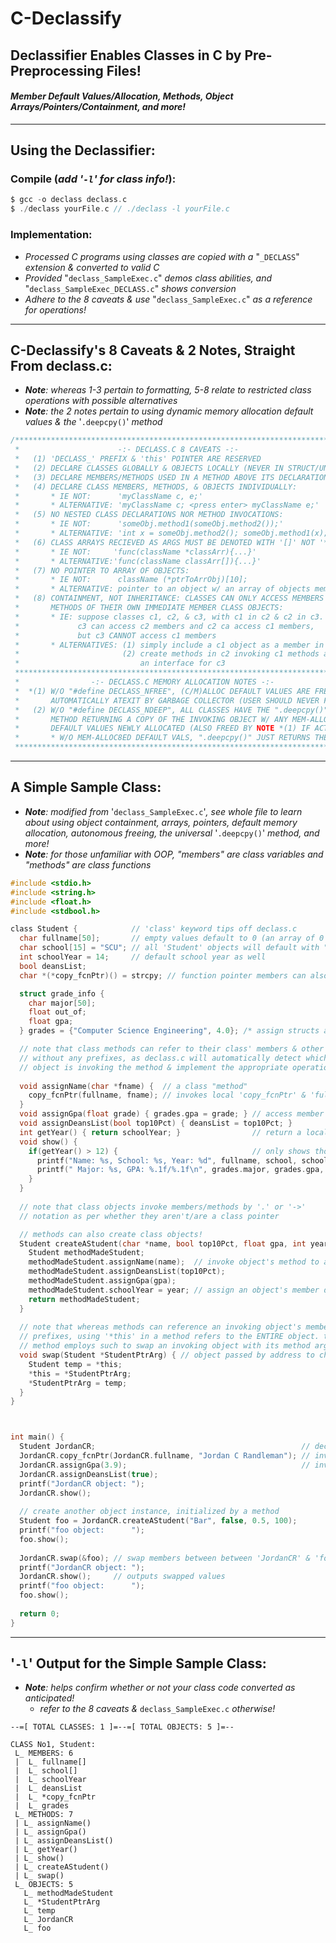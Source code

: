 # C-Declassify
## Declassifier Enables Classes in C by Pre-Preprocessing Files!
#### **_Member Default Values/Allocation, Methods, Object Arrays/Pointers/Containment, and more!_**
-------------------------------------------------------------------------

## Using the Declassifier:
### Compile (_add '`-l`' for class info!_): 
```c
$ gcc -o declass declass.c
$ ./declass yourFile.c // ./declass -l yourFile.c
```
### Implementation:
* _Processed C programs using classes are copied with a_ "`_DECLASS`" _extension & converted to valid C_
* _Provided_ "`declass_SampleExec.c`" _demos class abilities, and_ "`declass_SampleExec_DECLASS.c`" _shows conversion_
* _Adhere to the 8 caveats & use_ "`declass_SampleExec.c`" _as a reference for operations!_
--------------
## C-Declassify's 8 Caveats & 2 Notes, Straight From declass.c:
* _**Note**: whereas 1-3 pertain to formatting, 5-8 relate to restricted class operations with possible alternatives_
* _**Note**: the 2 notes pertain to using dynamic memory allocation default values & the_ '`.deepcpy()`' _method_
```c
/*****************************************************************************
 *                      -:- DECLASS.C 8 CAVEATS -:-                         *
 *   (1) 'DECLASS_' PREFIX & 'this' POINTER ARE RESERVED                    *
 *   (2) DECLARE CLASSES GLOBALLY & OBJECTS LOCALLY (NEVER IN STRUCT/UNION) *
 *   (3) DECLARE MEMBERS/METHODS USED IN A METHOD ABOVE ITS DECLARATION     *
 *   (4) DECLARE CLASS MEMBERS, METHODS, & OBJECTS INDIVIDUALLY:            *
 *       * IE NOT:      'myClassName c, e;'                                 *
 *       * ALTERNATIVE: 'myClassName c; <press enter> myClassName e;'       *
 *   (5) NO NESTED CLASS DECLARATIONS NOR METHOD INVOCATIONS:               *
 *       * IE NOT:      'someObj.method1(someObj.method2());'               *
 *       * ALTERNATIVE: 'int x = someObj.method2(); someObj.method1(x);'    *
 *   (6) CLASS ARRAYS RECIEVED AS ARGS MUST BE DENOTED WITH '[]' NOT '*':   *
 *       * IE NOT:     'func(className *classArr){...}'                     *
 *       * ALTERNATIVE:'func(className classArr[]){...}'                    *
 *   (7) NO POINTER TO ARRAY OF OBJECTS:                                    *
 *       * IE NOT:      className (*ptrToArrObj)[10];                       *
 *       * ALTERNATIVE: pointer to an object w/ an array of objects member  *
 *   (8) CONTAINMENT, NOT INHERITANCE: CLASSES CAN ONLY ACCESS MEMBERS &    *
 *       METHODS OF THEIR OWN IMMEDIATE MEMBER CLASS OBJECTS:               *
 *       * IE: suppose classes c1, c2, & c3, with c1 in c2 & c2 in c3.      *
 *             c3 can access c2 members and c2 ca access c1 members,        *
 *             but c3 CANNOT access c1 members                              *
 *       * ALTERNATIVES: (1) simply include a c1 object as a member in c3   *
 *                       (2) create methods in c2 invoking c1 methods as    *
 *                           an interface for c3                            *
 *****************************************************************************
 *                -:- DECLASS.C MEMORY ALLOCATION NOTES -:-                 *
 *  *(1) W/O "#define DECLASS_NFREE", (C/M)ALLOC DEFAULT VALUES ARE FREED   *
 *       AUTOMATICALLY ATEXIT BY GARBAGE COLLECTOR (USER SHOULD NEVER FREE) *
 *   (2) W/O "#define DECLASS_NDEEP", ALL CLASSES HAVE THE ".deepcpy()"     *
 *       METHOD RETURNING A COPY OF THE INVOKING OBJECT W/ ANY MEM-ALLOC8ED *
 *       DEFAULT VALUES NEWLY ALLOCATED (ALSO FREED BY NOTE *(1) IF ACTIVE) *
 *       * W/O MEM-ALLOC8ED DEFAULT VALS, ".deepcpy()" JUST RETURNS THE OBJ *
 *****************************************************************************/
```
--------------
## A Simple Sample Class:
* _**Note**: modified from_ '`declass_SampleExec.c`'_, see whole file to learn about using object containment, arrays, pointers, default memory allocation, autonomous freeing, the universal_ '`.deepcpy()`' _method, and more!_
* _**Note**: for those unfamiliar with OOP, "members" are class variables and "methods" are class functions_
```c
#include <stdio.h>
#include <string.h>
#include <float.h>
#include <stdbool.h>

class Student {            // 'class' keyword tips off declass.c
  char fullname[50];       // empty values default to 0 (an array of 0's in this case)
  char school[15] = "SCU"; // all 'Student' objects will default with "SCU" as 'school' member value
  int schoolYear = 14;     // default school year as well
  bool deansList;
  char *(*copy_fcnPtr)() = strcpy; // function pointer members can also be initialized!

  struct grade_info {
    char major[50]; 
    float out_of;
    float gpa;
  } grades = {"Computer Science Engineering", 4.0}; /* assign structs as in C: brace notation */

  // note that class methods can refer to their class' members & other methods
  // without any prefixes, as declass.c will automatically detect which class
  // object is invoking the method & implement the appropriate operations.
  
  void assignName(char *fname) {  // a class "method"
    copy_fcnPtr(fullname, fname); // invokes local 'copy_fcnPtr' & 'fullname' members declared above
  }
  void assignGpa(float grade) { grades.gpa = grade; } // access member struct variables
  void assignDeansList(bool top10Pct) { deansList = top10Pct; }
  int getYear() { return schoolYear; }                // return a local member value from method
  void show() {
    if(getYear() > 12) {                              // only shows those in college
      printf("Name: %s, School: %s, Year: %d", fullname, school, schoolYear);
      printf(" Major: %s, GPA: %.1f/%.1f\n", grades.major, grades.gpa, grades.out_of);
    }
  }
  
  // note that class objects invoke members/methods by '.' or '->'
  // notation as per whether they aren't/are a class pointer

  // methods can also create class objects!
  Student createAStudent(char *name, bool top10Pct, float gpa, int year) {
    Student methodMadeStudent; 
    methodMadeStudent.assignName(name);  // invoke object's method to assign a member
    methodMadeStudent.assignDeansList(top10Pct);
    methodMadeStudent.assignGpa(gpa);
    methodMadeStudent.schoolYear = year; // assign an object's member directly
    return methodMadeStudent;
  }
  
  // note that whereas methods can reference an invoking object's members w/o
  // prefixes, using '*this' in a method refers to the ENTIRE object. the following
  // method employs such to swap an invoking object with its method argument:
  void swap(Student *StudentPtrArg) { // object passed by address to change contents
    Student temp = *this;
    *this = *StudentPtrArg; 
    *StudentPtrArg = temp;
  }
}



int main() {
  Student JordanCR;                                              // declare object
  JordanCR.copy_fcnPtr(JordanCR.fullname, "Jordan C Randleman"); // invoke members
  JordanCR.assignGpa(3.9);                                       // invoke methods
  JordanCR.assignDeansList(true);
  printf("JordanCR object: ");
  JordanCR.show();
  
  // create another object instance, initialized by a method
  Student foo = JordanCR.createAStudent("Bar", false, 0.5, 100); 
  printf("foo object:      ");
  foo.show();
  
  JordanCR.swap(&foo); // swap members between between 'JordanCR' & 'foo' objects
  printf("JordanCR object: ");
  JordanCR.show();     // outputs swapped values
  printf("foo object:      ");
  foo.show();
  
  return 0;
}
```
--------------
## '`-l`' Output for the Simple Sample Class:
* _**Note**: helps confirm whether or not your class code converted as anticipated!_ 
  * _refer to the 8 caveats &_ `declass_SampleExec.c` _otherwise!_
```
--=[ TOTAL CLASSES: 1 ]=--=[ TOTAL OBJECTS: 5 ]=--

CLASS No1, Student:
 L_ MEMBERS: 6
 |  L_ fullname[]
 |  L_ school[]
 |  L_ schoolYear
 |  L_ deansList
 |  L_ *copy_fcnPtr
 |  L_ grades
 L_ METHODS: 7
 | L_ assignName()
 | L_ assignGpa()
 | L_ assignDeansList()
 | L_ getYear()
 | L_ show()
 | L_ createAStudent()
 | L_ swap()
 L_ OBJECTS: 5
   L_ methodMadeStudent
   L_ *StudentPtrArg
   L_ temp
   L_ JordanCR
   L_ foo
```
